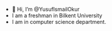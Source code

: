 - 👋 Hi, I’m @YusufIsmailOkur
- I am a freshman in Bilkent University
- I am in computer science department.
